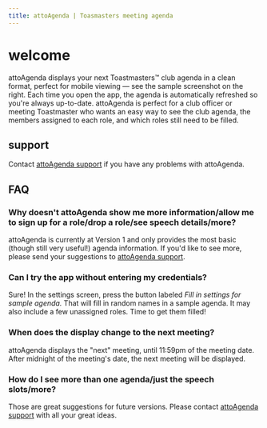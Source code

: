 ```yaml
---
title: attoAgenda | Toasmasters meeting agenda
---
```


# welcome

attoAgenda displays your next Toastmasters™ club agenda in a clean format,
perfect for mobile viewing — see the sample screenshot on the right.
Each time you open the app, the agenda is
automatically refreshed so you're always up-to-date. attoAgenda is perfect
for a club officer or meeting Toastmaster who wants an easy way to see the club
agenda, the members assigned to each role, and which roles still need to be
filled.

## support

Contact [attoAgenda support](mailto:attoAgenda@gmail.com) if you have any
problems with attoAgenda.

## FAQ

### Why doesn't attoAgenda show me more information/allow me to sign up for a role/drop a role/see speech details/more?
attoAgenda is currently at Version 1 and only provides the most basic
(though still very useful!) agenda information. If you'd like to see more,
please send your suggestions to
[attoAgenda support](mailto:attoAgenda@gmail.com).

### Can I try the app without entering my credentials?
Sure! In the settings screen, press the button labeled
<i>Fill in settings for sample agenda.</i> That will fill in random
names in a sample agenda. It may also include a few unassigned roles.
Time to get them filled!

### When does the display change to the next meeting?
attoAgenda displays the "next" meeting, until 11:59pm of the meeting date.
After midnight of the meeting's date, the next meeting will be displayed.

### How do I see more than one agenda/just the speech slots/more?
Those are great suggestions for future versions. Please contact
[attoAgenda support](mailto:attoAgenda@gmail.com) with all your great ideas.
